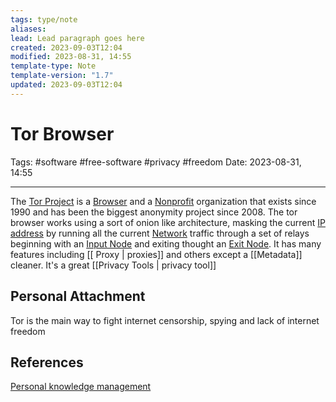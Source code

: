 ```yaml
---
tags: type/note
aliases: 
lead: Lead paragraph goes here
created: 2023-09-03T12:04
modified: 2023-08-31, 14:55
template-type: Note
template-version: "1.7"
updated: 2023-09-03T12:04
---
```


# Tor Browser

Tags: #software #free-software #privacy #freedom
Date: 2023-08-31, 14:55

---

The [Tor Project](https://www.torproject.org/) is a [Browser](Browser) and a [Nonprofit](Nonprofit) organization that exists since 1990 and has been the biggest anonymity project since 2008. The tor browser works using a sort of onion like architecture, masking the current [IP address](IP%20address) by running all the current [ Network](Networking%20) traffic through a set of relays beginning with an [Input Node](Input%20Node) and exiting thought an [Exit Node](Exit%20Node). It has many features including [[ Proxy | proxies]] and others except a [[Metadata]] cleaner. It's a great [[Privacy Tools | privacy tool]]

## Personal Attachment

Tor is the main way to fight internet censorship, spying and lack of internet freedom 

## References

[Personal knowledge management](../SLIP-BOX/Personal%20knowledge%20management.md)

